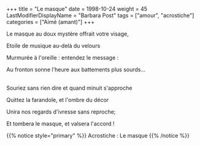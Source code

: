 +++
title = "Le masque"
date = 1998-10-24
weight = 45
LastModifierDisplayName = "Barbara Post"
tags = ["amour", "acrostiche"]
categories = ["Aimé (amant)"]
+++

Le masque au doux mystère offrait votre visage,

Etoile de musique au-delà du velours

Murmurée à l'oreille : entendez le message :

Au fronton sonne l'heure aux battements plus sourds...

 \
Souriez sans rien dire et quand minuit s'approche

Quittez la farandole, et l'ombre du décor

Unira nos regards d'ivresse sans reproche;

Et tombera le masque, et valsera l'accord !

{{% notice style="primary" %}}
Acrostiche : Le masque
{{% /notice %}}
